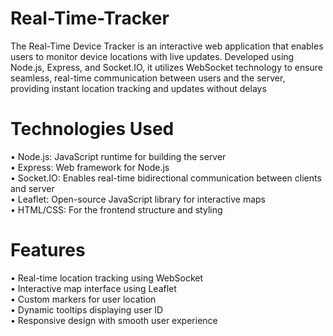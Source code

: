 # Real-Time-Tracker
 The Real-Time Device Tracker is an interactive web application that enables users to monitor device locations with live updates. Developed using Node.js, Express, and Socket.IO, it utilizes WebSocket technology to ensure seamless, real-time communication between users and the server, providing instant location tracking and updates without delays

 # Technologies Used
• Node.js: JavaScript runtime for building the server</br>
• Express: Web framework for Node.js</br>
• Socket.IO: Enables real-time bidirectional communication between clients and server</br>
• Leaflet: Open-source JavaScript library for interactive maps</br>
• HTML/CSS: For the frontend structure and styling</br>

# Features
• Real-time location tracking using WebSocket</br>
• Interactive map interface using Leaflet</br>
• Custom markers for user location</br>
• Dynamic tooltips displaying user ID</br>
• Responsive design with smooth user experience</br>

